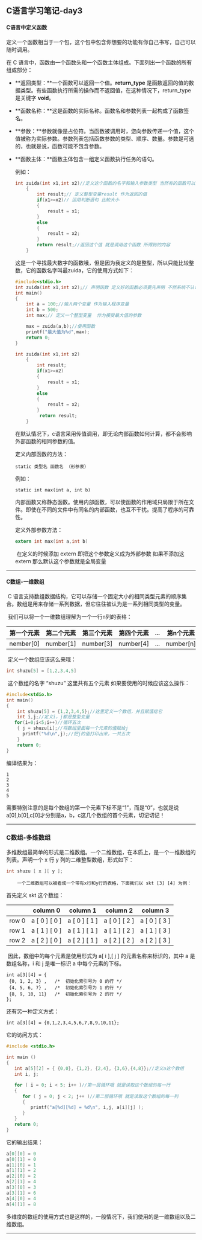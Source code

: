 ## C语言学习笔记-day3

#### C语言中定义函数

定义一个函数相当于一个包，这个包中包含你想要的功能有你自己书写，自己可以随时调用。

在 C 语言中，函数由一个函数头和一个函数主体组成。下面列出一个函数的所有组成部分：

- **返回类型：**一个函数可以返回一个值。**return_type** 是函数返回的值的数据类型。有些函数执行所需的操作而不返回值，在这种情况下，return_type 是关键字 **void**。

- **函数名称：**这是函数的实际名称。函数名和参数列表一起构成了函数签名。

- **参数：**参数就像是占位符。当函数被调用时，您向参数传递一个值，这个值被称为实际参数。参数列表包括函数参数的类型、顺序、数量。参数是可选的，也就是说，函数可能不包含参数。

- **函数主体：**函数主体包含一组定义函数执行任务的语句。

  例如：

  ```c
  int zuida(int x1,int x2)//定义这个函数的名字和输入参数类型 当然有的函数可以没有输入参数  单单一个括号
      {
          int result;// 定义整型变量result 作为返回的值
          if(x1>=x2)// 运用判断语句 比较大小
          {
              result = x1;
          }
          else
          {
              result = x2;
          }
          return result;//返回这个值 就是调用这个函数 所得到的内容
      }
  ```

  ​		这是一个寻找最大数字的函数哦，但是因为我定义的是整型，所以只能比较整数，它的函数名字叫最zuida，它的使用方式如下：

  ```c
  #include<stdio.h>
  int zuida(int x1,int x2);// 声明函数 定义好的函数必须要先声明 不然系统不认识它QAQ
  int main()
  {
      int a = 100;//输入两个变量 作为输入程序变量
      int b = 500;
      int max;// 定义一个整型变量  作为接受最大值的参数 
  
      max = zuida(a,b);//使用函数
      printf("最大值为%d",max);
      return 0;
  }
  
  int zuida(int x1,int x2)
      {
          int result;
          if(x1>=x2)
          {
              result = x1;
          }
          else
          {
              result = x2;
          }
      	   return result;
      }
  
  ```

  ​	在默认情况下，c语言采用传值调用，即无论内部函数如何计算，都不会影响外部函数的相同参数的值。

  定义内部函数的方法：

  ```
  static 类型名 函数名 （形参表）
  ```

  例如：

  ```
  static int max(int a, int b)
  ```

  ​		内部函数又称静态函数。使用内部函数，可以使函数的作用域只局限于所在文件。即使在不同的文件中有同名的内部函数，也互不干扰。提高了程序的可靠性。

  定义外部参数方法：

  ```c
  extern int max(int a,int b)
  ```

  ​		在定义的时候添加 extern 即把这个参数定义成为外部参数 如果不添加这extern 那么默认这个参数就是全局变量 

***

#### C数组-一维数组

​		C 语言支持数组数据结构，它可以存储一个固定大小的相同类型元素的顺序集合。数组是用来存储一系列数据，但它往往被认为是一系列相同类型的变量。

​		我们可以将一个一维数组理解为一个一行n列的表格：

| 第一个元素 | 第二个元素 | 第三个元素 | 第四个元素 | ...  | 第n个元素 |
| :--------: | :--------: | :--------: | :--------: | :--: | :-------: |
| nember[0]  | number[1]  | number[3]  | number[4]  | ...  | number[n] |

​		定义一个数组应该这么来哦：

```c
int shuzu[5] = [1,2,3,4,5]
```

​	这个数组的名字 “shuzu” 这里共有五个元素 如果要使用的时候应该这么操作：

```c
#include<stdio.h>
int main()
{
    int shuzu[5] = {1,2,3,4,5};//这里定义一个数组，并且赋值给它
    int i,j;//定义i，j都是整型变量
   for(i=0;i<5;i++)//循环五次
    { j = shuzu[i];//将数组里面每一个元素的值赋给j
      printf("%d\n",j);//把j的值打印出来，一共五次
    }
    return 0;
}
```

编译结果为：

```
1
2
3
4
5
```

需要特别注意的是每个数组的第一个元素下标不是“1”，而是“0”，也就是说a[0],b[0],c[0]才分别是a，b，c这几个数组的首个元素，切记切记！

***

### C数组-多维数组

​        多维数组最简单的形式是二维数组。一个二维数组，在本质上，是一个一维数组的列表。声明一个 x 行 y 列的二维整型数组，形式如下：

```c
int shuzu [ x ][ y ];
```

 		一个二维数组可以被看成一个带有x行和y行的表格，下面我们以 skt [3] [4] 为例：

首先定义 skt 这个数组：

|       | column 0      | column 1      | column 2      | column 3      |
| ----- | ------------- | ------------- | ------------- | ------------- |
| row 0 | a [ 0 ] [ 0 ] | a [ 0 ] [ 1 ] | a [ 0 ] [ 2 ] | a [ 0 ] [ 3 ] |
| row 1 | a [ 1 ] [ 0 ] | a [ 1 ] [ 1 ] | a [ 1 ] [ 2 ] | a [ 1 ] [ 3 ] |
| row 2 | a [ 2 ] [ 0 ] | a [ 2 ] [ 1 ] | a [ 2 ] [ 2 ] | a [ 2 ] [ 3 ] |

​		因此，数组中的每个元素是使用形式为 a[ i ],[ j ] 的元素名称来标识的，其中 a 是数组名称，i 和 j 是唯一标识 a 中每个元素的下标。

```
int a[3][4] = {  
 {0, 1, 2, 3} ,   /*  初始化索引号为 0 的行 */
 {4, 5, 6, 7} ,   /*  初始化索引号为 1 的行 */
 {8, 9, 10, 11}   /*  初始化索引号为 2 的行 */
};
```

还有另一种定义方式：

```
int a[3][4] = {0,1,2,3,4,5,6,7,8,9,10,11};
```

它的访问方式：

``` c
#include <stdio.h>
 
int main ()
{
   int a[5][2] = { {0,0}, {1,2}, {2,4}, {3,6},{4,8}};//定义a这个数组
   int i, j;

   for ( i = 0; i < 5; i++ )//第一层循环哦 就是读取这个数组的每一行
   {
      for ( j = 0; j < 2; j++ )//第二层循环哦 就是读取这个数组的每一列
      {
         printf("a[%d][%d] = %d\n", i,j, a[i][j] );
      }
   }
   return 0;
}
```

它的输出结果：

```c
a[0][0] = 0
a[0][1] = 0
a[1][0] = 1
a[1][1] = 2
a[2][0] = 2
a[2][1] = 4
a[3][0] = 3
a[3][1] = 6
a[4][0] = 4
a[4][1] = 8
```

多维度的数组的使用方式也是这样的，一般情况下，我们使用的是一维数组以及二维数组。

***


































